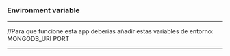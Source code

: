 ### Environment variable
**********************************************************************************
//Para que funcione esta app deberias añadir estas variables de entorno:
MONGODB_URI 
PORT
**********************************************************************************